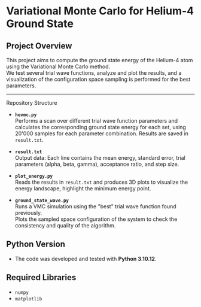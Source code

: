 # Variational Monte Carlo for Helium-4 Ground State

## Project Overview

This project aims to compute the ground state energy of the Helium-4 atom  using the Variational Monte Carlo method.  
We test several trial wave functions, analyze and plot the results, and a visualization of the configuration space sampling is performed for the best parameters.

---

 Repository Structure

- **`hevmc.py`**  
Performs a scan over different trial wave function parameters and calculates the corresponding ground state energy for each set, using 20'000 samples for each parameter combination.
  Results are saved in `result.txt`.

- **`result.txt`**  
  Output data: Each line contains the mean energy, standard error, trial parameters (alpha, beta, gamma), acceptance ratio, and step size.

- **`plot_energy.py`**  
  Reads the results in `result.txt` and produces 3D plots to visualize the energy landscape, highlight the minimum energy point.

- **`ground_state_wave.py`**  
  Runs a VMC simulation using the "best" trial wave function found previously.  
  Plots the sampled space configuration of the system to check the consistency and quality of the algorithm.



## Python Version

- The code was developed and tested with **Python 3.10.12**.



## Required Libraries

- `numpy`
- `matplotlib`







